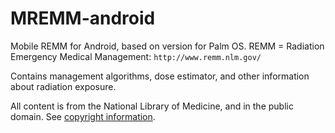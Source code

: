 MREMM-android
=============

Mobile REMM for Android, based on version for Palm OS.
REMM = Radiation Emergency Medical Management: `http://www.remm.nlm.gov/`

Contains management algorithms, dose estimator, and other information about radiation exposure.

All content is from the National Library of Medicine, and in the public domain. See [copyright information](http://www.nlm.nih.gov/copyright.html).